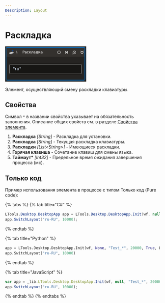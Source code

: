 ```yaml
---
Description: Layout
---
```


# Раскладка

![](../../../resources/activities/basic/desktop/Desktop-Layout.PNG)

Элемент, осуществляющий смену раскладки клавиатуры.

## Свойства
Символ `*` в названии свойства указывает на обязательность заполнения. 
Описание общих свойств см. в разделе [Свойства элемента](https://docs.primo-rpa.ru/primo-rpa/primo-studio/process/elements#svoistva-elementa).

1. **Раскладка** *[String]* - Раскладка для установки.
1. **Раскладка** *[String]* - Текущая раскладка клавиатуры.
1. **Раскладки** *[List\<String>]* - Имеющиеся раскладки.
1. **Горячая клавиша** - Сочетание клавиш для смены языка.
1. **Таймаут\*** *[Int32]* - Предельное время ожидания завершения процесса (мс).

## Только код
Пример использования элемента в процессе с типом Только код (Pure code):

{% tabs %}
{% tab title="C#" %}
```csharp
LTools.Desktop.DesktopApp app = LTools.Desktop.DesktopApp.Init(wf, null, "Test_*", 20000, true, LTools.Desktop.Model.DesktopTypes.UIAUTOMATION);
app.SwitchLayout("ru-RU", 10000);
```
{% endtab %}

{% tab title="Python" %}
```python
app = LTools.Desktop.DesktopApp.Init(wf, None, "Test_*", 20000, True, LTools.Desktop.Model.DesktopTypes.UIAUTOMATION)
app.SwitchLayout("ru-RU", 10000)
```
{% endtab %}

{% tab title="JavaScript" %}
```javascript
var app = _lib.LTools.Desktop.DesktopApp.Init(wf, null, "Test_*", 20000, true, _lib.LTools.Desktop.Model.DesktopTypes.UIAUTOMATION);
app.SwitchLayout("ru-RU", 10000);
```
{% endtab %}
{% endtabs %}
